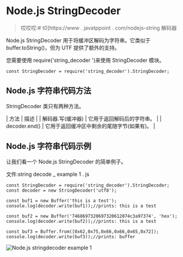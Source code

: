 # Node.js StringDecoder

> 哎哎哎:# t0]https://www . javatppoint . com/nodejs-string 解码器

Node.js StringDecoder 用于将缓冲区解码为字符串。它类似于 buffer.toString()，但为 UTF 提供了额外的支持。

您需要使用 require('string_decoder ')来使用 StringDecoder 模块。

```
const StringDecoder = require('string_decoder').StringDecoder;

```

## Node.js 字符串代码方法

StringDecoder 类只有两种方法。

| 方法 | 描述 |
| 解码器.写(缓冲器) | 它用于返回解码后的字符串。 |
| decoder.end() | 它用于返回缓冲区中剩余的尾随字节(如果有)。 |

## Node.js 字符串代码示例

让我们看一个 Node.js StringDecoder 的简单例子。

文件:string decode _ example 1 . js

```
const StringDecoder = require('string_decoder').StringDecoder;
const decoder = new StringDecoder('utf8');

const buf1 = new Buffer('this is a test');
console.log(decoder.write(buf1));//prints: this is a test

const buf2 = new Buffer('7468697320697320612074c3a97374', 'hex');
console.log(decoder.write(buf2));//prints: this is a test

const buf3 = Buffer.from([0x62,0x75,0x66,0x66,0x65,0x72]);
console.log(decoder.write(buf3));//prints: buffer

```

![Node.js stringdecoder example 1](../Images/a057d574d6b65df5e1f73b5d22389764.png)